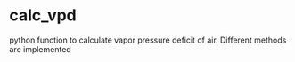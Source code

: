 # calc_vpd
python function to calculate vapor pressure deficit of air. Different methods are implemented
